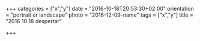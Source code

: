 +++
categories = ["x","y"]
date = "2016-10-18T20:53:30+02:00"
orientation = "portrait or landscape"
photo = "2016-12-09-name"
tags = ["x","y"]
title = "2016 10 18 despertar"

+++
